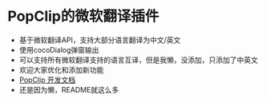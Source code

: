 # PopClip的微软翻译插件

- 基于微软翻译API，支持大部分语言翻译为中文/英文
- 使用cocoDialog弹窗输出
- 可以支持所有微软翻译支持的语言互译，但是我懒，没添加，只添加了中英文
- 欢迎大家优化和添加新功能
- [PopClip 开发文档](https://github.com/pilotmoon/PopClip-Extensions)
- 还是因为懒，README就这么多
